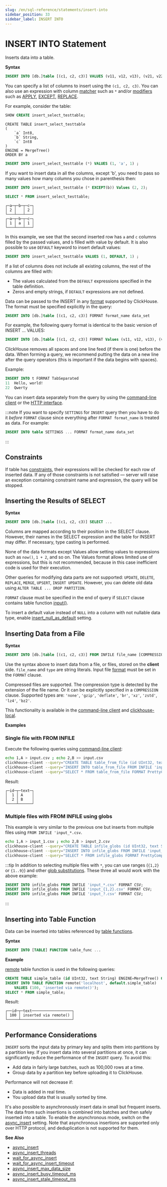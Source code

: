 ```yaml
---
slug: /en/sql-reference/statements/insert-into
sidebar_position: 33
sidebar_label: INSERT INTO
---
```


# INSERT INTO Statement

Inserts data into a table.

**Syntax**

``` sql
INSERT INTO [db.]table [(c1, c2, c3)] VALUES (v11, v12, v13), (v21, v22, v23), ...
```

You can specify a list of columns to insert using  the `(c1, c2, c3)`. You can also use an expression with column [matcher](../../sql-reference/statements/select/index.md#asterisk) such as `*` and/or [modifiers](../../sql-reference/statements/select/index.md#select-modifiers) such as [APPLY](../../sql-reference/statements/select/index.md#apply-modifier), [EXCEPT](../../sql-reference/statements/select/index.md#except-modifier), [REPLACE](../../sql-reference/statements/select/index.md#replace-modifier).

For example, consider the table:

``` sql
SHOW CREATE insert_select_testtable;
```

```text
CREATE TABLE insert_select_testtable
(
    `a` Int8,
    `b` String,
    `c` Int8
)
ENGINE = MergeTree()
ORDER BY a
```

``` sql
INSERT INTO insert_select_testtable (*) VALUES (1, 'a', 1) ;
```

If you want to insert data in all the columns, except 'b', you need to pass so many values how many columns you chose in parenthesis then:

``` sql
INSERT INTO insert_select_testtable (* EXCEPT(b)) Values (2, 2);
```

``` sql
SELECT * FROM insert_select_testtable;
```

```
┌─a─┬─b─┬─c─┐
│ 2 │   │ 2 │
└───┴───┴───┘
┌─a─┬─b─┬─c─┐
│ 1 │ a │ 1 │
└───┴───┴───┘
```

In this example, we see that the second inserted row has `a` and `c` columns filled by the passed values, and `b` filled with value by default. It is also possible to use `DEFAULT` keyword to insert default values:

``` sql
INSERT INTO insert_select_testtable VALUES (1, DEFAULT, 1) ;
```

If a list of columns does not include all existing columns, the rest of the columns are filled with:

- The values calculated from the `DEFAULT` expressions specified in the table definition.
- Zeros and empty strings, if `DEFAULT` expressions are not defined.

Data can be passed to the INSERT in any [format](../../interfaces/formats.md#formats) supported by ClickHouse. The format must be specified explicitly in the query:

``` sql
INSERT INTO [db.]table [(c1, c2, c3)] FORMAT format_name data_set
```

For example, the following query format is identical to the basic version of INSERT … VALUES:

``` sql
INSERT INTO [db.]table [(c1, c2, c3)] FORMAT Values (v11, v12, v13), (v21, v22, v23), ...
```

ClickHouse removes all spaces and one line feed (if there is one) before the data. When forming a query, we recommend putting the data on a new line after the query operators (this is important if the data begins with spaces).

Example:

``` sql
INSERT INTO t FORMAT TabSeparated
11  Hello, world!
22  Qwerty
```

You can insert data separately from the query by using the [command-line client](/docs/en/integrations/sql-clients/clickhouse-client-local) or the [HTTP interface](/docs/en/interfaces/http/).

:::note
If you want to specify `SETTINGS` for `INSERT` query then you have to do it _before_ `FORMAT` clause since everything after `FORMAT format_name` is treated as data. For example:
```sql
INSERT INTO table SETTINGS ... FORMAT format_name data_set
```
:::

## Constraints

If table has [constraints](../../sql-reference/statements/create/table.md#constraints), their expressions will be checked for each row of inserted data. If any of those constraints is not satisfied — server will raise an exception containing constraint name and expression, the query will be stopped.

## Inserting the Results of SELECT

**Syntax**

``` sql
INSERT INTO [db.]table [(c1, c2, c3)] SELECT ...
```

Columns are mapped according to their position in the SELECT clause. However, their names in the SELECT expression and the table for INSERT may differ. If necessary, type casting is performed.

None of the data formats except Values allow setting values to expressions such as `now()`, `1 + 2`, and so on. The Values format allows limited use of expressions, but this is not recommended, because in this case inefficient code is used for their execution.

Other queries for modifying data parts are not supported: `UPDATE`, `DELETE`, `REPLACE`, `MERGE`, `UPSERT`, `INSERT UPDATE`.
However, you can delete old data using `ALTER TABLE ... DROP PARTITION`.

`FORMAT` clause must be specified in the end of query if `SELECT` clause contains table function [input()](../../sql-reference/table-functions/input.md).

To insert a default value instead of `NULL` into a column with not nullable data type, enable [insert_null_as_default](../../operations/settings/settings.md#insert_null_as_default) setting.

## Inserting Data from a File

**Syntax**

``` sql
INSERT INTO [db.]table [(c1, c2, c3)] FROM INFILE file_name [COMPRESSION type] FORMAT format_name
```

Use the syntax above to insert data from a file, or files, stored on the **client** side. `file_name` and `type` are string literals. Input file [format](../../interfaces/formats.md) must be set in the `FORMAT` clause.

Compressed files are supported. The compression type is detected by the extension of the file name. Or it can be explicitly specified in a `COMPRESSION` clause. Supported types are: `'none'`, `'gzip'`, `'deflate'`, `'br'`, `'xz'`, `'zstd'`, `'lz4'`, `'bz2'`.

This functionality is available in the [command-line client](../../interfaces/cli.md) and [clickhouse-local](../../operations/utilities/clickhouse-local.md).

**Examples**

### Single file with FROM INFILE
Execute the following queries using [command-line client](../../interfaces/cli.md):

```bash
echo 1,A > input.csv ; echo 2,B >> input.csv
clickhouse-client --query="CREATE TABLE table_from_file (id UInt32, text String) ENGINE=MergeTree() ORDER BY id;"
clickhouse-client --query="INSERT INTO table_from_file FROM INFILE 'input.csv' FORMAT CSV;"
clickhouse-client --query="SELECT * FROM table_from_file FORMAT PrettyCompact;"
```

Result:

```text
┌─id─┬─text─┐
│  1 │ A    │
│  2 │ B    │
└────┴──────┘
```

### Multiple files with FROM INFILE using globs

This example is very similar to the previous one but inserts from multiple files using `FROM INFILE 'input_*.csv`.

```bash
echo 1,A > input_1.csv ; echo 2,B > input_2.csv
clickhouse-client --query="CREATE TABLE infile_globs (id UInt32, text String) ENGINE=MergeTree() ORDER BY id;"
clickhouse-client --query="INSERT INTO infile_globs FROM INFILE 'input_*.csv' FORMAT CSV;"
clickhouse-client --query="SELECT * FROM infile_globs FORMAT PrettyCompact;"
```

:::tip
In addition to selecting multiple files with `*`, you can use ranges (`{1,2}` or `{1..9}`) and other [glob substitutions](/docs/en/sql-reference/table-functions/file.md/#globs-in-path). These three all would work with the above example:
```sql
INSERT INTO infile_globs FROM INFILE 'input_*.csv' FORMAT CSV;
INSERT INTO infile_globs FROM INFILE 'input_{1,2}.csv' FORMAT CSV;
INSERT INTO infile_globs FROM INFILE 'input_?.csv' FORMAT CSV;
```
:::

## Inserting into Table Function

Data can be inserted into tables referenced by [table functions](../../sql-reference/table-functions/index.md).

**Syntax**
``` sql
INSERT INTO [TABLE] FUNCTION table_func ...
```

**Example**

[remote](../../sql-reference/table-functions/index.md#remote) table function is used in the following queries:

``` sql
CREATE TABLE simple_table (id UInt32, text String) ENGINE=MergeTree() ORDER BY id;
INSERT INTO TABLE FUNCTION remote('localhost', default.simple_table)
    VALUES (100, 'inserted via remote()');
SELECT * FROM simple_table;
```

Result:

``` text
┌──id─┬─text──────────────────┐
│ 100 │ inserted via remote() │
└─────┴───────────────────────┘
```

## Performance Considerations

`INSERT` sorts the input data by primary key and splits them into partitions by a partition key. If you insert data into several partitions at once, it can significantly reduce the performance of the `INSERT` query. To avoid this:

- Add data in fairly large batches, such as 100,000 rows at a time.
- Group data by a partition key before uploading it to ClickHouse.

Performance will not decrease if:

- Data is added in real time.
- You upload data that is usually sorted by time.

It's also possible to asynchronously insert data in small but frequent inserts. The data from such insertions is combined into batches and then safely inserted into a table. To enable the asynchronous mode, switch on the [async_insert](../../operations/settings/settings.md#async-insert) setting. Note that asynchronous insertions are supported only over HTTP protocol, and deduplication is not supported for them.

**See Also**

- [async_insert](../../operations/settings/settings.md#async-insert)
- [async_insert_threads](../../operations/settings/settings.md#async-insert-threads)
- [wait_for_async_insert](../../operations/settings/settings.md#wait-for-async-insert)
- [wait_for_async_insert_timeout](../../operations/settings/settings.md#wait-for-async-insert-timeout)
- [async_insert_max_data_size](../../operations/settings/settings.md#async-insert-max-data-size)
- [async_insert_busy_timeout_ms](../../operations/settings/settings.md#async-insert-busy-timeout-ms)
- [async_insert_stale_timeout_ms](../../operations/settings/settings.md#async-insert-stale-timeout-ms)
